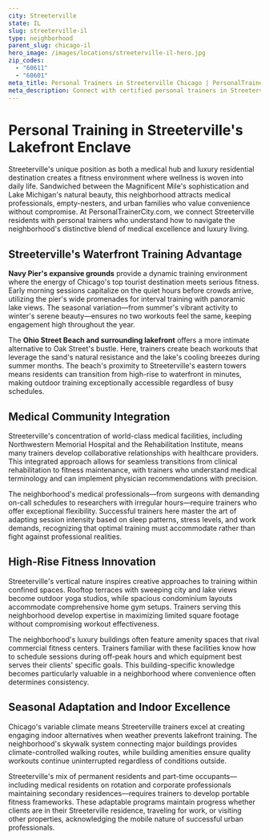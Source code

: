 ```yaml
---
city: Streeterville
state: IL
slug: streeterville-il
type: neighborhood
parent_slug: chicago-il
hero_image: /images/locations/streeterville-il-hero.jpg
zip_codes:
  - "60611"
  - "60601"
meta_title: Personal Trainers in Streeterville Chicago | PersonalTrainerCity.com
meta_description: Connect with certified personal trainers in Streeterville. Find fitness coaches for luxury high-rises, Northwestern Hospital access, and Navy Pier area workouts near Chicago's lakefront.
---
```


# Personal Training in Streeterville's Lakefront Enclave

Streeterville's unique position as both a medical hub and luxury residential destination creates a fitness environment where wellness is woven into daily life. Sandwiched between the Magnificent Mile's sophistication and Lake Michigan's natural beauty, this neighborhood attracts medical professionals, empty-nesters, and urban families who value convenience without compromise. At PersonalTrainerCity.com, we connect Streeterville residents with personal trainers who understand how to navigate the neighborhood's distinctive blend of medical excellence and luxury living.

## Streeterville's Waterfront Training Advantage

**Navy Pier's expansive grounds** provide a dynamic training environment where the energy of Chicago's top tourist destination meets serious fitness. Early morning sessions capitalize on the quiet hours before crowds arrive, utilizing the pier's wide promenades for interval training with panoramic lake views. The seasonal variation—from summer's vibrant activity to winter's serene beauty—ensures no two workouts feel the same, keeping engagement high throughout the year.

The **Ohio Street Beach and surrounding lakefront** offers a more intimate alternative to Oak Street's bustle. Here, trainers create beach workouts that leverage the sand's natural resistance and the lake's cooling breezes during summer months. The beach's proximity to Streeterville's eastern towers means residents can transition from high-rise to waterfront in minutes, making outdoor training exceptionally accessible regardless of busy schedules.

## Medical Community Integration

Streeterville's concentration of world-class medical facilities, including Northwestern Memorial Hospital and the Rehabilitation Institute, means many trainers develop collaborative relationships with healthcare providers. This integrated approach allows for seamless transitions from clinical rehabilitation to fitness maintenance, with trainers who understand medical terminology and can implement physician recommendations with precision.

The neighborhood's medical professionals—from surgeons with demanding on-call schedules to researchers with irregular hours—require trainers who offer exceptional flexibility. Successful trainers here master the art of adapting session intensity based on sleep patterns, stress levels, and work demands, recognizing that optimal training must accommodate rather than fight against professional realities.

## High-Rise Fitness Innovation

Streeterville's vertical nature inspires creative approaches to training within confined spaces. Rooftop terraces with sweeping city and lake views become outdoor yoga studios, while spacious condominium layouts accommodate comprehensive home gym setups. Trainers serving this neighborhood develop expertise in maximizing limited square footage without compromising workout effectiveness.

The neighborhood's luxury buildings often feature amenity spaces that rival commercial fitness centers. Trainers familiar with these facilities know how to schedule sessions during off-peak hours and which equipment best serves their clients' specific goals. This building-specific knowledge becomes particularly valuable in a neighborhood where convenience often determines consistency.

## Seasonal Adaptation and Indoor Excellence

Chicago's variable climate means Streeterville trainers excel at creating engaging indoor alternatives when weather prevents lakefront training. The neighborhood's skywalk system connecting major buildings provides climate-controlled walking routes, while building amenities ensure quality workouts continue uninterrupted regardless of conditions outside.

Streeterville's mix of permanent residents and part-time occupants—including medical residents on rotation and corporate professionals maintaining secondary residences—requires trainers to develop portable fitness frameworks. These adaptable programs maintain progress whether clients are in their Streeterville residence, traveling for work, or visiting other properties, acknowledging the mobile nature of successful urban professionals.